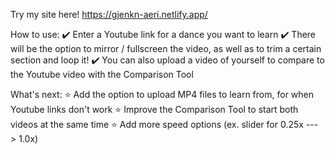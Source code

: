 Try my site here!
https://gjenkn-aeri.netlify.app/

How to use:
✔️ Enter a Youtube link for a dance you want to learn
✔️ There will be the option to mirror / fullscreen the video, as well as to trim a certain section and loop it!
✔️ You can also upload a video of yourself to compare to the Youtube video with the Comparison Tool

What's next:
⭐ Add the option to upload MP4 files to learn from, for when Youtube links don't work
⭐ Improve the Comparison Tool to start both videos at the same time
⭐ Add more speed options (ex. slider for 0.25x ---> 1.0x)
